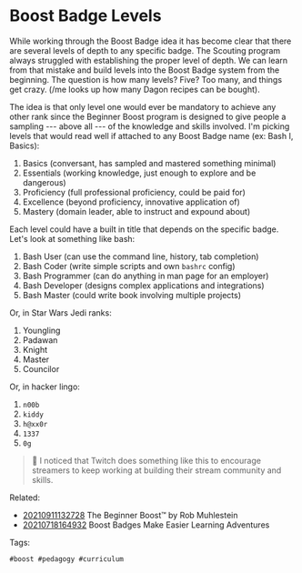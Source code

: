# Boost Badge Levels

While working through the Boost Badge idea it has become clear that
there are several levels of depth to any specific badge. The Scouting
program always struggled with establishing the proper level of depth. We
can learn from that mistake and build levels into the Boost Badge system
from the beginning. The question is how many levels? Five? Too many, and
things get crazy. (/me looks up how many Dagon recipes can be bought).

The idea is that only level one would ever be mandatory to achieve any
other rank since the Beginner Boost program is designed to give people a
sampling --- above all --- of the knowledge and skills involved. I'm
picking levels that would read well if attached to any Boost Badge name
(ex: Bash I, Basics):

1. Basics (conversant, has sampled and mastered something minimal)
1. Essentials (working knowledge, just enough to explore and be dangerous) 
1. Proficiency (full professional proficiency, could be paid for)
1. Excellence (beyond proficiency, innovative application of)
1. Mastery (domain leader, able to instruct and expound about)

Each level could have a built in title that depends on the specific badge.
Let's look at something like bash:

1. Bash User (can use the command line, history, tab completion)
1. Bash Coder (write simple scripts and own `bashrc` config)
1. Bash Programmer (can do anything in man page for an employer)
1. Bash Developer (designs complex applications and integrations)
1. Bash Master (could write book involving multiple projects)

Or, in Star Wars Jedi ranks:

1. Youngling
1. Padawan
1. Knight
1. Master
1. Councilor

Or, in hacker lingo:

1. `n00b`
1. `kiddy`
1. `h@xx0r`
1. `1337`
1. `0g`

> 💬
> I noticed that Twitch does something like this to encourage
> streamers to keep working at building their stream community and
> skills.

Related:

* [20210911132728](/20210911132728/) The Beginner Boost™ by Rob Muhlestein
* [20210718164932](/20210718164932/) Boost Badges Make Easier Learning Adventures

Tags:

    #boost #pedagogy #curriculum
